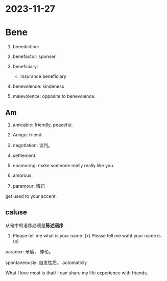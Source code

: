 # 2023-11-27


# Bene

1. benediction: 

2. benefactor: sponser

3. beneficiary:
    + insurance beneficiary

4. benevolence: kindeness

5. malevolence: opposite to benevolence.



## Am

1. amicable: friendly, peaceful.

3. Amigo: friend

3. negotiation: 谈判。
 
3. settlement.

4. enamoring: make someone really really like you.

5. amorous: 

6. paramour: 情妇


get used to your accent.


## caluse

从句中的语序必须是**陈述语序**

1. Please tell me what is your name. (x)
   Please tell me waht your name is. (o)


paradox: 矛盾， 悖论。

spontaneously: 自发性质。 automaticly


What I love most is that/ I can share my life experience with friends.
